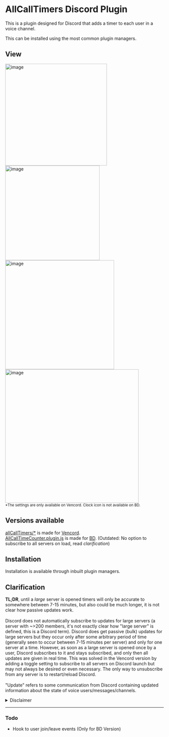 # AllCallTimers Discord Plugin
This is a plugin designed for Discord that adds a timer to each user in a voice channel.

This can be installed using the most common plugin managers.

## View
<img width="323rem" alt="image" src="https://github.com/Max-Herbold/AllCallTimersDiscordPlugin/assets/49804267/52ed9bf4-f830-4dfa-b565-a9cae5bb03ef">
<img width="300rem" alt="image" src="https://github.com/Max-Herbold/AllCallTimersDiscordPlugin/assets/49804267/a4e9ba8d-a4a8-4041-a3c1-cd5ea57b1822">
<br/>
<img height="346rem" alt="image" src="https://github.com/Max-Herbold/AllCallTimersDiscordPlugin/assets/49804267/05c5e29a-0cb6-4d0e-8a5d-55f9da2a400b">
<img width="424rem" alt="image" src="https://github.com/Max-Herbold/AllCallTimersDiscordPlugin/assets/49804267/aeb745ba-819b-4a96-9c18-874451780278">
<br/>
<sup>*The settings are only available on Vencord. Clock icon is not available on BD.</sup>

## Versions available
[allCallTimers/*](https://github.com/Max-Herbold/AllCallTimersDiscordPlugin/tree/main/allCallTimers) is made for [Vencord](https://vencord.dev/).<br/>
[AllCallTimeCounter.plugin.js](https://github.com/Max-Herbold/AllCallTimersDiscordPlugin/tree/main/AllCallTimeCounter.plugin.js) is made for [BD](https://betterdiscord.app/plugin/AllCallTimeCounter). (Outdated: No option to subscribe to all servers on load, read *clarification*)

## Installation
Installation is available through inbuilt plugin managers.

## Clarification
**TL;DR**, until a *large* server is opened timers will only be accurate to somewhere between 7-15 minutes, but also could be much longer, it is not clear how passive updates work.<br/><br/>
Discord does not automatically subscribe to updates for large servers (a server with ~>200 members, it's not exactly clear how "large server" is defined, this is a Discord term). Discord does get passive (bulk) updates for large servers but they occur only after some arbitrary period of time (generally seen to occur between 7-15 minutes per server) and only for one server at a time. However, as soon as a large server is opened once by a user, Discord subscribes to it and stays subscribed, and only then all updates are given in real time. This was solved in the Vencord version by adding a toggle setting to subscribe to all servers on Discord launch but may not always be desired or even necessary. The only way to unsubscribe from any server is to restart/reload Discord.<br/><br/>
"Update" refers to some communication from Discord containing updated information about the state of voice users/messages/channels.

<details>
  <summary>Disclaimer</summary>
The following code ("AllCallTimers") provided herewith is for informational purposes only and is not intended for installation or use. By accessing or utilizing this Code, you agree that you do so at your own risk.

The author of this Code hereby expressly disclaims any and all liability for any damages, losses, or injuries arising out of the installation, use, or reliance on the Code. The Code is provided on an "as is" and "as available" basis without any warranties, express or implied, including but not limited to the implied warranties of merchantability, fitness for a particular purpose, or non-infringement.

You acknowledge and agree that the Code may involve modifications to proprietary code owned by third parties, and that such modifications may be prohibited under the terms and conditions governing the use of the proprietary code. You expressly agree that the Author shall not be held liable for any breach of the terms and conditions associated with the proprietary code resulting from your installation, use, or reliance on the Code provided herein. It is your sole responsibility to ensure compliance with all applicable terms and conditions governing the use of the proprietary code.

Furthermore, the Author does not have any affiliation with the original company or entity from which the Code may have been derived. Any resemblance to code owned or produced by any other entity is purely coincidental.

You acknowledge and agree that the Author shall not be held liable for any claims, damages, losses, or liabilities arising from your installation, use, or reliance on the Code. It is your responsibility to ensure compliance with all applicable laws and regulations before installing or using the Code.

By accessing or utilizing the Code, you agree to indemnify, defend, and hold harmless the Author from any claims, damages, losses, or liabilities, including reasonable attorneys' fees, arising out of or related to your installation, use, or reliance on the Code.

By accessing or utilizing the Code, you acknowledge that you have read, understood, and agreed to be bound by this disclaimer.
</details>

---
### Todo
- Hook to user join/leave events (Only for BD Version)
